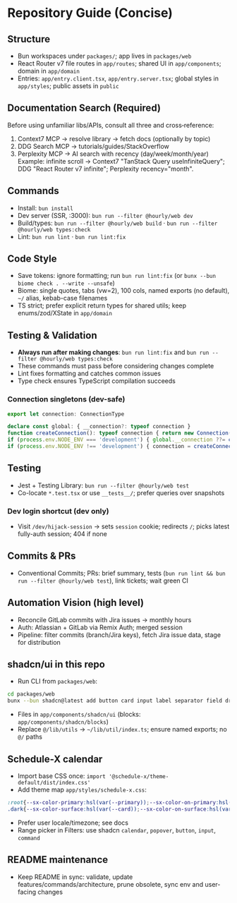 # Repository Guide (Concise)

## Structure
- Bun workspaces under `packages/`; app lives in `packages/web`
- React Router v7 file routes in `app/routes`; shared UI in `app/components`; domain in `app/domain`
- Entries: `app/entry.client.tsx`, `app/entry.server.tsx`; global styles in `app/styles`; public assets in `public`

## Documentation Search (Required)
Before using unfamiliar libs/APIs, consult all three and cross‑reference:
1) Context7 MCP → resolve library → fetch docs (optionally by topic)
2) DDG Search MCP → tutorials/guides/StackOverflow
3) Perplexity MCP → AI search with recency (day/week/month/year)
Example: infinite scroll → Context7 "TanStack Query useInfiniteQuery"; DDG "React Router v7 infinite"; Perplexity recency="month".

## Commands
- Install: `bun install`
- Dev server (SSR, :3000): `bun run --filter @hourly/web dev`
- Build/types: `bun run --filter @hourly/web build` · `bun run --filter @hourly/web types:check`
- Lint: `bun run lint` · `bun run lint:fix`
## Code Style
- Save tokens: ignore formatting; run `bun run lint:fix` (or `bunx --bun biome check . --write --unsafe`)
- Biome: single quotes, tabs (vw=2), 100 cols, named exports (no default), `~/` alias, kebab-case filenames
- TS strict; prefer explicit return types for shared utils; keep enums/zod/XState in `app/domain`

## Testing & Validation
- **Always run after making changes**: `bun run lint:fix` and `bun run --filter @hourly/web types:check`
- These commands must pass before considering changes complete
- Lint fixes formatting and catches common issues
- Type check ensures TypeScript compilation succeeds

### Connection singletons (dev-safe)
```ts
export let connection: ConnectionType

declare const global: { __connection?: typeof connection }
function createConnection(): typeof connection { return new Connection(process.env.CONNECTION_URL ?? '') }
if (process.env.NODE_ENV === 'development') { global.__connection ??= createConnection(); connection = global.__connection }
if (process.env.NODE_ENV !== 'development') { connection = createConnection() }
```

## Testing
- Jest + Testing Library: `bun run --filter @hourly/web test`
- Co-locate `*.test.tsx` or use `__tests__/`; prefer queries over snapshots

### Dev login shortcut (dev only)
- Visit `/dev/hijack-session` → sets `session` cookie; redirects `/`; picks latest fully-auth session; 404 if none

## Commits & PRs
- Conventional Commits; PRs: brief summary, tests (`bun run lint && bun run --filter @hourly/web test`), link tickets; wait green CI
## Automation Vision (high level)
- Reconcile GitLab commits with Jira issues → monthly hours
- Auth: Atlassian + GitLab via Remix Auth; merged session
- Pipeline: filter commits (branch/Jira keys), fetch Jira issue data, stage for distribution

## shadcn/ui in this repo
- Run CLI from `packages/web`:
```bash
cd packages/web
bunx --bun shadcn@latest add button card input label separator field dropdown-menu popover select command calendar tooltip sheet breadcrumb badge avatar skeleton
```
- Files in `app/components/shadcn/ui` (blocks: `app/components/shadcn/blocks`)
- Replace `@/lib/utils` → `~/lib/util/index.ts`; ensure named exports; no `@/` paths

## Schedule-X calendar
- Import base CSS once: `import '@schedule-x/theme-default/dist/index.css'`
- Add theme map `app/styles/schedule-x.css`:
```css
:root{--sx-color-primary:hsl(var(--primary));--sx-color-on-primary:hsl(var(--primary-foreground));--sx-color-surface:hsl(var(--card));--sx-color-on-surface:hsl(var(--foreground));--sx-color-outline:hsl(var(--border))}
.dark{--sx-color-surface:hsl(var(--card));--sx-color-on-surface:hsl(var(--foreground))}
```
- Prefer user locale/timezone; see docs
- Range picker in Filters: use shadcn `calendar`, `popover`, `button`, `input`, `command`

## README maintenance
- Keep README in sync: validate, update features/commands/architecture, prune obsolete, sync env and user-facing changes
